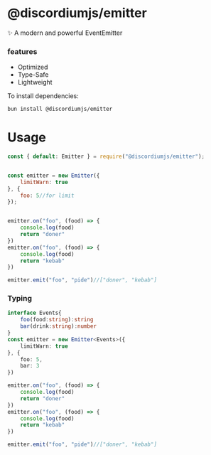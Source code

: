 # @discordiumjs/emitter

✨ A modern and powerful EventEmitter

### features

- Optimized
- Type-Safe
- Lightweight

To install dependencies:

```bash
bun install @discordiumjs/emitter
```

# Usage

```js
const { default: Emitter } = require("@discordiumjs/emitter");


const emitter = new Emitter({
    limitWarn: true
}, {
    foo: 5//for limit
});


emitter.on("foo", (food) => {
    console.log(food)
    return "doner"
})
emitter.on("foo", (food) => {
    console.log(food)
    return "kebab"
})

emitter.emit("foo", "pide")//["doner", "kebab"]
```
### Typing
```ts
interface Events{
    foo(food:string):string
    bar(drink:string):number
}
const emitter = new Emitter<Events>({
    limitWarn: true
}, {
    foo: 5,
    bar: 3
})

emitter.on("foo", (food) => {
    console.log(food)
    return "doner"
})
emitter.on("foo", (food) => {
    console.log(food)
    return "kebab"
})

emitter.emit("foo", "pide")//["doner", "kebab"]
```